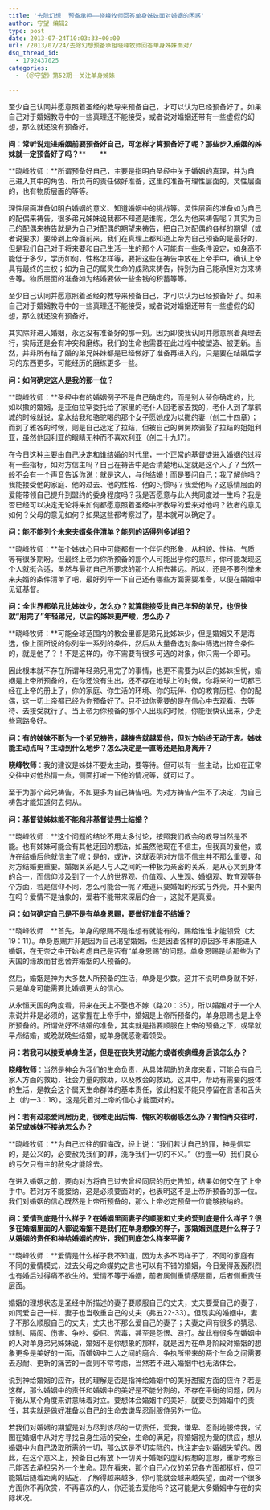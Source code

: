 ```yaml
---
title: '去除幻想  预备承担——晓峰牧师回答单身姊妹面对婚姻的困惑'
author: 守望 编辑2
type: post
date: 2013-07-24T10:03:33+00:00
url: /2013/07/24/去除幻想预备承担晓峰牧师回答单身姊妹面对/
dsq_thread_id:
  - 1792437025
categories:
  - 《＠守望》第52期——关注单身姊妹

---
```

至少自己认同并愿意照着圣经的教导来预备自己，才可以认为已经预备好了。如果自己对于婚姻教导中的一些真理还不能接受，或者说对婚姻还带有一些虚假的幻想，那么就还没有预备好。<!--more-->

**问：常听说走进婚姻前要预备好自己，可怎样才算预备好了呢？那些步入婚姻的姊妹就一定预备好了吗？****　　**

**晓峰牧师：**所谓预备好自己，主要是指明白圣经中关于婚姻的真理，并为自己进入其中的角色、所负有的责任做好准备，这里的准备有理性层面的，灵性层面的，也有物质层面的等等。

理性层面准备如明白婚姻的意义、知道婚姻中的挑战等。灵性层面的准备如为自己的配偶来祷告，很多弟兄姊妹说我都不知道是谁呢，怎么为他来祷告呢？其实为自己的配偶来祷告就是为自己对配偶的期望来祷告，把自己对配偶的各样的期望（或者说要求）要带到上帝面前来，我们在真理上都知道上帝为自己预备的是最好的，但是我们自己对于将来要和自己生活一生的那个人可能有一些条件设定，如身高不能低于多少，学历如何，性格怎样等，要把这些在祷告中放在上帝手中，确认上帝具有最终的主权；如为自己的属灵生命的成熟来祷告，特别为自己能承担对方来祷告等。物质层面的准备如为结婚要做一些金钱的积蓄等等。

至少自己认同并愿意照着圣经的教导来预备自己，才可以认为已经预备好了。如果自己对于婚姻教导中的一些真理还不能接受，或者说对婚姻还带有一些虚假的幻想，那么就还没有预备好。

其实除非进入婚姻，永远没有准备好的那一刻。因为即使我认同并愿意照着真理去行，实际还是会有冲突和磨练，我们的生命也需要在此过程中被塑造、被更新。当然，并非所有结了婚的弟兄姊妹都是已经做好了准备再进入的，只是要在结婚后学习的东西更多，可能经历的磨练更多一些。

**问：如何确定这人是我的那一位？**

**晓峰牧师：**圣经中有的婚姻例子不是自己确定的，而是别人替你确定的，比如以撒的婚姻，是亚伯拉罕委托给了家里的老仆人回老家去找的，老仆人到了拿鹤城的时候就说，拿水给我和骆驼喝的那个女子愿她成为以撒的妻（创二十四章）；而到了雅各的时候，则是自己选定了拉结，但被自己的舅舅欺骗娶了拉结的姐姐利亚，虽然他因利亚的眼睛无神而不喜欢利亚（创二十九17）。

在今日这种主要由自己决定和谁结婚的时代里，一个正常的基督徒进入婚姻的过程有一些指标，如对方信主吗？自己在祷告中是否清楚地认定就是这个人了？当然一般不会有一个声音告诉你说：就是这人，与他结婚！而是要问自己：我了解他吗？我能接受他的家庭、他的过去、他的性格、他的习惯吗？我爱他吗？这感情层面的爱能带领自己提升到盟约的委身程度吗？我是否愿意与此人共同度过一生吗？我是否已经可以决定无论将来如何都愿意照着圣经中所教导的爱来对他吗？牧者的意见如何？父母的意见如何？如果这些都考察过了，基本就可以确定了。

**问：能不能列个未来夫婿条件清单？能列的话得列多详细？**

**晓峰牧师：**每个姊妹心目中可能都有一个伴侣的形象，从相貌、性格、气质等有很多期盼。但最终上帝为你所预备的那个人可能出乎你的意料，你可能发现这个人就挺合适，虽然与最初自己所要求的那个人相去甚远。所以，还是不要列举未来夫婿的条件清单了吧，最好列举一下自己还有哪些方面需要准备，以便在婚姻中见证基督。

**问：全世界都弟兄比姊妹少，怎么办？就算能接受比自己年轻的弟兄，也很快就“用完了”年轻弟兄，以后的姊妹更严峻，怎么办？**

**晓峰牧师：**可能全球范围内的教会里都是弟兄比姊妹少，但是婚姻又不是海选，像上面所说的你列举一系列的条件，然后从大量备选对象中筛选出符合条件的，就是他了？！不是这样的，你不需要有很多可选的对象，你只需一个即可。

因此根本就不存在所谓年轻弟兄用完了的事情，也更不需要为以后的姊妹担忧，婚姻是上帝所预备的，在你还没有生出，还不存在地球上的时候，你将来的一切都已经在上帝的册上了，你的家庭、你生活的环境、你的玩伴、你的教育历程、你的配偶，这一切上帝都已经为你预备好了。只不过你需要的是在信心中去观看、去等待、去接受就行了。当上帝为你预备的那个人出现的时候，你能很快认出来，少走些弯路多好。

**问：有的姊妹不断为一个弟兄祷告，越祷告就越爱他，但对方始终无动于衷。姊妹能主动点吗？主动到什么地步？怎么决定是一直等还是抽身离开？**

**晓峰牧师**：我的建议是姊妹不要太主动，要等待。但可以有一些主动，比如在正常交往中对他热情一点，侧面打听一下他的情况等，就可以了。

至于为那个弟兄祷告，不如更多为自己祷告吧。为对方祷告产生不了决定，为自己祷告才能知道何去何从。

**问：基督徒姊妹能不能和非基督徒男士结婚？**

**晓峰牧师：**这个问题的结论不用太多讨论，按照我们教会的教导当然是不能。也有姊妹可能会有其他迂回的想法，如虽然他现在不信主，但我真的爱他，或许在结婚后他就信主了呢；是的，或许，这就表明对方信不信主并不那么重要，和对方结婚更重要。婚姻关系是人与人之间的一种极为亲密的关系，是从心灵到身体的合一，而信仰涉及到了一个人的世界观、价值观、人生观、婚姻观、教育观等各个方面，若是信仰不同，怎么可能合一呢？难道只要婚姻的形式与外壳，并不要内在吗？爱情不是抽象的，爱若不能带来深层的合一，这就不是真爱。

**问：如何确定自己是不是有单身恩赐，要做好准备不结婚？**

**晓峰牧师：**首先，单身的恩赐不是谁想有就能有的，赐给谁谁才能领受（太19：11）。单身恩赐并非是因为自己渴望婚姻，但是因着各样的原因多年未能进入婚姻，在无奈之中开始考虑自己是否有“单身恩赐”的问题。单身恩赐是给那些为了天国的缘故而甘愿舍弃婚姻的人预备的。

然后，婚姻是神为大多数人所预备的生活，单身是少数。这并不说明单身就不好，只是单身可能需要比婚姻更大的信心。

从永恒天国的角度看，将来在天上不娶也不嫁（路20：35），所以婚姻对于一个人来说并非是必须的，这掌握在上帝手中，婚姻是上帝所预备的，单身恩赐也是上帝所预备的。所谓做好不结婚的准备，其实就是指要顺服在上帝的预备之下，或早就早点结婚，或晚就晚些结婚，或单身就感谢着领受。

**问：若我可以接受单身生活，但是在丧失劳动能力或者疾病缠身后该怎么办？**

**晓峰牧师**：当然是神会为我们的生命负责，从具体帮助的角度来看，可能会有自己家人方面的救助，社会力量的救助，以及教会的救助。这其中，帮助有需要的肢体的生活，是教会这个属天生命群体的基本责任，彼此相爱不能只停留在言语和舌头上（约一3：18）。这是凭着对上帝的信心才能面对的。

**问：若有过恋爱同居历史，很难走出后悔、愧疚的软弱感怎么办？害怕再交往时，弟兄或姊妹不接纳怎么办？**

**晓峰牧师：**为自己过往的罪悔改，经上说：“我们若认自己的罪，神是信实的，是公义的，必要赦免我们的罪，洗净我们一切的不义。”（约壹一9）我们良心的亏欠只有主的赦免才能除去。

在进入婚姻之前，要向对方将自己过去曾经同居的历史告知，结果如何交在了上帝手中。若对方不能接纳，这是必须要面对的，也表明这不是上帝所预备的那一位。我们对婚姻的信心既然是上帝所预备的，那么上帝必定预备一位能够接纳的。

**问：爱情到底是什么样子？在婚姻里面妻子的顺服和丈夫的爱到底是什么样子？很多在婚姻里面的人都说婚姻不是我们在单身想像的样子，那婚姻到底是什么样子？从婚姻的责任和神给婚姻的应许，我们到底怎么样来平衡？**

**晓峰牧师：**爱情是什么样子我不知道，因为太多不同样子了，不同的家庭有不同的爱情模式，过去父母之命媒妁之言也可以有不错的婚姻，今日爱得轰轰烈烈也有婚后过得痛不欲生的。爱情不等于婚姻，前者属侧重情感层面，后者侧重责任层面。

婚姻的理想状态是圣经中所描述的妻子要顺服自己的丈夫，丈夫要爱自己的妻子，如同爱自己一样，妻子也当敬重自己的丈夫（弗五22-33）。但现实的婚姻中，妻子不那么顺服自己的丈夫，丈夫也不那么爱自己的妻子；夫妻之间有很多的猜忌、辖制、隔阂、伤害、争吵、委屈、苦毒，甚至是怨恨、殴打。故此有很多在婚姻中的人对单身弟兄姊妹说，婚姻不是你想象的那样，就是因为在单身阶段对婚姻的想象更多是美好的一面，而婚姻中二人之间的磨合、争执所带来的两个生命之间需要去忍耐、更新的痛苦的一面则不常考虑，当然若不进入婚姻中也无法体会。

说到神给婚姻的应许，我的理解是否是指神给婚姻中的美好甜蜜方面的应许？若是这样，那么婚姻中的责任和婚姻中的美好是不能分割的，不存在平衡的问题，因为平衡从某个角度来讲意味着对立。要想体会婚姻中的美好，就要尽到婚姻中的责任，其实就是做好准备以自己的生命去谦卑忍耐服侍另外一位。

若我们对婚姻的期望是对方尽到该尽的一切责任，爱我，谦卑、忍耐地服侍我，试图在婚姻中从对方寻找自身生活的安全，生命的满足，将婚姻视为爱的供应，想从婚姻中为自己汲取所需的一切，那么这是不切实际的，也注定会对婚姻失望的。因此，在这个意义上，预备自己有放下一切关于婚姻的虚幻假想的意思，重新考察自己能否去承担另外一个生命。现在看来，那个自己心仪的弟兄各方面都挺好，但可能婚后随着距离的贴近、了解得越来越多，你可能就会越来越失望，面对一个很多方面你不再欣赏，不再喜欢的人，你还能去爱他吗？这可能是大多婚姻中存在的实际状况。